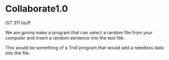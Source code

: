 # Collaborate1.0
IST 311 stuff

We are gonna make a program that can select a random file from your computer and insert a random sentence into the text file.

This would be something of a Troll program that would add a needless data into the file.
